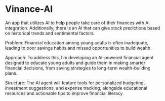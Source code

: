 # Vinance-AI
An app that utilizes AI to help people take care of their finances with AI integration. Additionally, there is an AI that can give stock predictions based on historical trends and sentimental factors. 

Problem: Financial education among young adults is often inadequate, leading to poor savings habits and missed opportunities to build wealth.

Approach: To address this, I’m developing an AI-powered financial agent designed to educate young adults and guide them in making smarter financial decisions, from saving strategies to long-term wealth-building plans.

Structure: The AI agent will feature tools for personalized budgeting, investment suggestions, and expense tracking, alongside educational resources and actionable tips to improve financial literacy.







